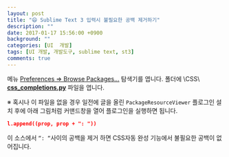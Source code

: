 ```yaml
---
layout: post
title: "😄 Sublime Text 3 입력시 불필요한 공백 제거하기"
description: ""
date: 2017-01-17 15:56:00 +0900
background: ""
categories: [UI  개발]
tags: [UI 개발, 개발도구, sublime text, st3]
comments: true
---
```


메뉴 <u>Preferences => Browse Packages...</u> 탐색기를 엽니다.
폴더에 \CSS\ **<u>css_completions.py</u>** 파일을 엽니다.

※ 혹시나 이 파일을 없을 경우 일전에 글을 올린 `PackageResourceViewer` 플로그인 설치 후에 아래 그림처럼 커맨드창을 열어 플로그인을 실행하면 됩니다.

```json
l.append((prop, prop + ": "))
```

이 소스에서 `“: “`사이의 공백을 제거 하면 CSS자동 완성 기능에서 불필요한 공백이 없어집니다.